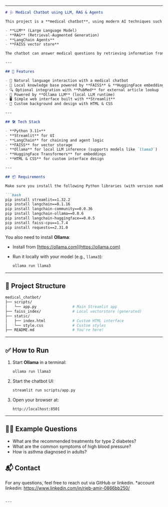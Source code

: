 

---

````markdown
# 🩺 Medical Chatbot using LLM, RAG & Agents

This project is a **medical chatbot**, using modern AI techniques such as:

- **LLM** (Large Language Model)
- **RAG** (Retrieval-Augmented Generation)
- **LangChain Agents**
- **FAISS vector store**

The chatbot can answer medical questions by retrieving information from **locally embedded medical documents**. If no relevant answer is found locally, it can optionally consult **PubMed** (can be disabled).

---

## 🚀 Features

- 💬 Natural language interaction with a medical chatbot
- 🧠 Local knowledge base powered by **FAISS** & **HuggingFace embeddings**
- 🔍 Optional integration with **PubMed** for external article lookup
- 🤖 Powered by **Ollama LLM** (local LLM runtime)
- 🖥️ Simple web interface built with **Streamlit**
- 🎨 Custom background and design with HTML & CSS

---

## 🛠️ Tech Stack

- **Python 3.11+**
- **Streamlit** for UI
- **LangChain** for chaining and agent logic
- **FAISS** for vector storage
- **Ollama** for local LLM inference (supports models like `llama3`)
- **HuggingFace Transformers** for embeddings
- **HTML & CSS** for custom interface design

---

## 📦 Requirements

Make sure you install the following Python libraries (with version numbers tested):

```bash
pip install streamlit==1.32.2
pip install langchain==0.1.16
pip install langchain-community==0.0.36
pip install langchain-ollama==0.0.6
pip install langchain-huggingface==0.0.5
pip install faiss-cpu==1.7.4
pip install requests==2.31.0
````

You also need to install **Ollama**:

* Install from [https://ollama.com](https://ollama.com)
* Run it locally with your model (e.g., `llama3`):

  ```bash
  ollama run llama3
  ```

---

## 📁 Project Structure

```bash
medical_chatbot/
├── scripts/
│   └── app.py                # Main Streamlit app
├── faiss_index/              # Local vectorstore (generated)
├── static/
│   ├── index.html            # Custom HTML interface
│   └── style.css             # Custom styles
├── README.md                 # You're here!
```

---

## ✅ How to Run

1. Start **Ollama** in a terminal:

   ```bash
   ollama run llama3
   ```

2. Start the chatbot UI:

   ```bash
   streamlit run scripts/app.py
   ```

3. Open your browser at:

   ```
   http://localhost:8501
   ```

---

## 👨‍⚕️ Example Questions

* What are the recommended treatments for type 2 diabetes?
* What are the common symptoms of high blood pressure?
* How is asthma diagnosed in adults?



## 📬 Contact

For any questions, feel free to reach out via GitHub or linkedin.
*account linkedin: https://www.linkedin.com/in/rjeb-amir-0866bb250/

```

---


```
